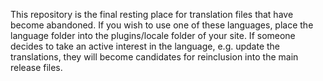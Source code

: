 This repository is the final resting place for translation files that have become abandoned. If you wish to use one of these languages, place the language folder into the plugins/locale folder of your site. If someone decides to take an active interest in the language, e.g. update the translations, they will become candidates for reinclusion into the main release files.
